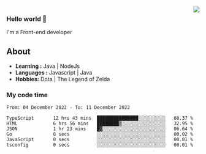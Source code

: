 <img align='right' src="https://github-readme-stats.vercel.app/api?username=jumodada&show_icons=true&theme=vue">

### Hello world 👋

I'm a Front-end developer 
    
## About
-  **Learning :** Java | NodeJs
-  **Languages :** Javascript | Java
-  **Hobbies:** Dota | The Legend of Zelda

### My code time

<!--START_SECTION:waka-->

```text
From: 04 December 2022 - To: 11 December 2022

TypeScript       12 hrs 43 mins  ███████████████░░░░░░░░░░   60.37 %
HTML             6 hrs 56 mins   ████████▒░░░░░░░░░░░░░░░░   32.95 %
JSON             1 hr 23 mins    █▓░░░░░░░░░░░░░░░░░░░░░░░   06.64 %
Go               0 secs          ░░░░░░░░░░░░░░░░░░░░░░░░░   00.02 %
JavaScript       0 secs          ░░░░░░░░░░░░░░░░░░░░░░░░░   00.01 %
tsconfig         0 secs          ░░░░░░░░░░░░░░░░░░░░░░░░░   00.01 %
```

<!--END_SECTION:waka-->
